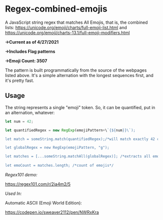 # Regex-combined-emojis
A JavaScript string regex that matches All Emojis, that is, the combined lists:
https://unicode.org/emoji/charts/full-emoji-list.html and https://unicode.org/emoji/charts-13.1/full-emoji-modifiers.html

**->Current as of 4/27/2021**

**->Includes Flag patterns**

**->Emoji Count: 3507**

The pattern is built programmatically from the source of the webpages listed above. 
It's a simple alternation with the longest sequences first, and it's pretty fast.

## Usage

The string represents a single "emoji" token.  So, it can be quantified, put in an alternation, whatever:


```javascript
let num = 42;

let quantifiedRegex = new RegExp(emojiPattern+\`{${num}}\`);

let match = someString.match(quantifiedRegex);/*will match exactly 42 contiguous emojis*/ 

let globalRegex = new RegExp(emojiPattern, "g");

let matches = [...someString.matchAll(globalRegex)]; /*extracts all emojis*/
    
let emoCount = matches.length; /*count of emojis*/
```


*Regex101 demo:*

https://regex101.com/r/2ia4m2/5

*Used In:*

Automatic ASCII (Emoji World Edition):

https://codepen.io/sweaver2112/pen/NWRxKra
